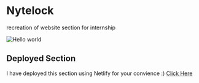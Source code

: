 # Nytelock
recreation of website section for internship

<img src="https://raw.githubusercontent.com/brendanpotter00/brendanpotter00/master/nytelock-section/src/imgs/section.PNG" alt="Hello world">

## Deployed Section

I have deployed this section using Netlify for your convience :) [Click Here](https://nytelocksection.netlify.app/)
